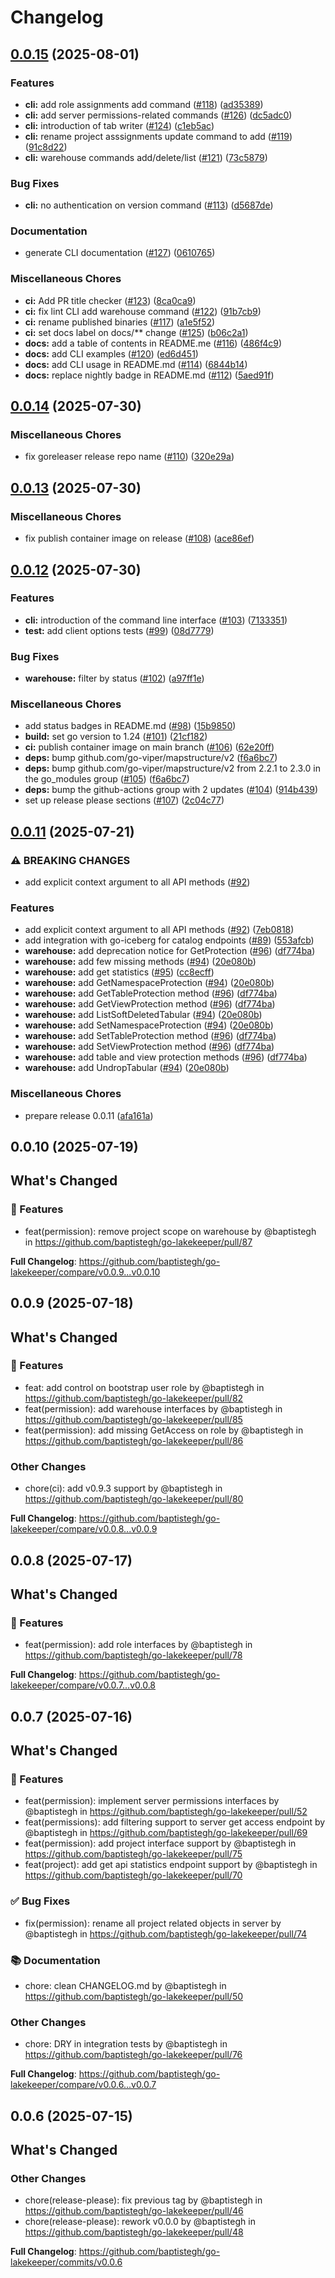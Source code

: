 # Changelog

## [0.0.15](https://github.com/baptistegh/go-lakekeeper/compare/v0.0.14...v0.0.15) (2025-08-01)


### Features

* **cli:** add role assignments add command ([#118](https://github.com/baptistegh/go-lakekeeper/issues/118)) ([ad35389](https://github.com/baptistegh/go-lakekeeper/commit/ad353898461062c947bf30d534fd260169390959))
* **cli:** add server permissions-related commands ([#126](https://github.com/baptistegh/go-lakekeeper/issues/126)) ([dc5adc0](https://github.com/baptistegh/go-lakekeeper/commit/dc5adc03cd374da3571df655175119ce965545d8))
* **cli:** introduction of tab writer ([#124](https://github.com/baptistegh/go-lakekeeper/issues/124)) ([c1eb5ac](https://github.com/baptistegh/go-lakekeeper/commit/c1eb5ac66fd4c9411b59a478c577834d61346322))
* **cli:** rename project asssignments update command to add ([#119](https://github.com/baptistegh/go-lakekeeper/issues/119)) ([91c8d22](https://github.com/baptistegh/go-lakekeeper/commit/91c8d22f11e208281503f9b339e66c329af03566))
* **cli:** warehouse commands add/delete/list ([#121](https://github.com/baptistegh/go-lakekeeper/issues/121)) ([73c5879](https://github.com/baptistegh/go-lakekeeper/commit/73c5879d57c5ae1e265716ef32ab1ef8215d968c))


### Bug Fixes

* **cli:** no authentication on version command ([#113](https://github.com/baptistegh/go-lakekeeper/issues/113)) ([d5687de](https://github.com/baptistegh/go-lakekeeper/commit/d5687de8f48a6bd2941b1ce93a51c0700aaf9fee))


### Documentation

* generate CLI documentation ([#127](https://github.com/baptistegh/go-lakekeeper/issues/127)) ([0610765](https://github.com/baptistegh/go-lakekeeper/commit/0610765ea2b227c4e55b37bda97987c19c47a4b0))


### Miscellaneous Chores

* **ci:** Add PR title checker ([#123](https://github.com/baptistegh/go-lakekeeper/issues/123)) ([8ca0ca9](https://github.com/baptistegh/go-lakekeeper/commit/8ca0ca9636f6cec60bdd7df11d46ca5ab343b0ae))
* **ci:** fix lint CLI add warehouse command ([#122](https://github.com/baptistegh/go-lakekeeper/issues/122)) ([91b7cb9](https://github.com/baptistegh/go-lakekeeper/commit/91b7cb9bf8b54824e372352f17f1d0de053ce0d0))
* **ci:** rename published binaries ([#117](https://github.com/baptistegh/go-lakekeeper/issues/117)) ([a1e5f52](https://github.com/baptistegh/go-lakekeeper/commit/a1e5f52c18dfbcf9546b6145d22db5efce73b560))
* **ci:** set docs label on docs/** change ([#125](https://github.com/baptistegh/go-lakekeeper/issues/125)) ([b06c2a1](https://github.com/baptistegh/go-lakekeeper/commit/b06c2a1180fd29cd80368885d224e4d9113bd78a))
* **docs:** add a table of contents in README.me ([#116](https://github.com/baptistegh/go-lakekeeper/issues/116)) ([486f4c9](https://github.com/baptistegh/go-lakekeeper/commit/486f4c994e24886554a806c030948d7bda908820))
* **docs:** add CLI examples ([#120](https://github.com/baptistegh/go-lakekeeper/issues/120)) ([ed6d451](https://github.com/baptistegh/go-lakekeeper/commit/ed6d45163fb99d167afb552829090e61b5ab405d))
* **docs:** add CLI usage in README.md ([#114](https://github.com/baptistegh/go-lakekeeper/issues/114)) ([6844b14](https://github.com/baptistegh/go-lakekeeper/commit/6844b14cfd06a3c231dcffc24ba81d85dacfde61))
* **docs:** replace nightly badge in README.md ([#112](https://github.com/baptistegh/go-lakekeeper/issues/112)) ([5aed91f](https://github.com/baptistegh/go-lakekeeper/commit/5aed91f451c82acdebb56cff6b6285f2d44cade9))

## [0.0.14](https://github.com/baptistegh/go-lakekeeper/compare/v0.0.13...v0.0.14) (2025-07-30)


### Miscellaneous Chores

* fix goreleaser release repo name ([#110](https://github.com/baptistegh/go-lakekeeper/issues/110)) ([320e29a](https://github.com/baptistegh/go-lakekeeper/commit/320e29ae9a2567ed7e154d67b2852bff47392eef))

## [0.0.13](https://github.com/baptistegh/go-lakekeeper/compare/v0.0.12...v0.0.13) (2025-07-30)


### Miscellaneous Chores

* fix publish container image on release ([#108](https://github.com/baptistegh/go-lakekeeper/issues/108)) ([ace86ef](https://github.com/baptistegh/go-lakekeeper/commit/ace86efdbc04cf5afd5752f036ffb0d6710c3af7))

## [0.0.12](https://github.com/baptistegh/go-lakekeeper/compare/v0.0.11...v0.0.12) (2025-07-30)


### Features

* **cli:** introduction of the command line interface ([#103](https://github.com/baptistegh/go-lakekeeper/issues/103)) ([7133351](https://github.com/baptistegh/go-lakekeeper/commit/7133351991a341a31618d9c5ada998f8a2e410a1))
* **test:** add client options tests ([#99](https://github.com/baptistegh/go-lakekeeper/issues/99)) ([08d7779](https://github.com/baptistegh/go-lakekeeper/commit/08d777929a585641aeb978eddd2b763896af290e))


### Bug Fixes

* **warehouse:** filter by status ([#102](https://github.com/baptistegh/go-lakekeeper/issues/102)) ([a97ff1e](https://github.com/baptistegh/go-lakekeeper/commit/a97ff1e904951b3476d67b78e4724a6dc0cc73bb))


### Miscellaneous Chores

* add status badges in README.md ([#98](https://github.com/baptistegh/go-lakekeeper/issues/98)) ([15b9850](https://github.com/baptistegh/go-lakekeeper/commit/15b98504727ef31025e6b72f20349f53b0d55832))
* **build:** set go version to 1.24 ([#101](https://github.com/baptistegh/go-lakekeeper/issues/101)) ([21cf182](https://github.com/baptistegh/go-lakekeeper/commit/21cf182758e89c93f1873b0e03ca91589a4bd10a))
* **ci:** publish container image on main branch ([#106](https://github.com/baptistegh/go-lakekeeper/issues/106)) ([62e20ff](https://github.com/baptistegh/go-lakekeeper/commit/62e20ffab931d331804f60e3620cd6c9d83b29bc))
* **deps:** bump github.com/go-viper/mapstructure/v2 ([f6a6bc7](https://github.com/baptistegh/go-lakekeeper/commit/f6a6bc7d1ecc51078645ba3312f1d3bf41faace1))
* **deps:** bump github.com/go-viper/mapstructure/v2 from 2.2.1 to 2.3.0 in the go_modules group ([#105](https://github.com/baptistegh/go-lakekeeper/issues/105)) ([f6a6bc7](https://github.com/baptistegh/go-lakekeeper/commit/f6a6bc7d1ecc51078645ba3312f1d3bf41faace1))
* **deps:** bump the github-actions group with 2 updates ([#104](https://github.com/baptistegh/go-lakekeeper/issues/104)) ([914b439](https://github.com/baptistegh/go-lakekeeper/commit/914b4394defa652f3cd31ad331365d5072bb67bd))
* set up release please sections ([#107](https://github.com/baptistegh/go-lakekeeper/issues/107)) ([2c04c77](https://github.com/baptistegh/go-lakekeeper/commit/2c04c778c7b64d675c2349e81732aa0bac33425a))

## [0.0.11](https://github.com/baptistegh/go-lakekeeper/compare/v0.0.10...v0.0.11) (2025-07-21)


### ⚠ BREAKING CHANGES

* add explicit context argument to all API methods ([#92](https://github.com/baptistegh/go-lakekeeper/issues/92))

### Features

* add explicit context argument to all API methods ([#92](https://github.com/baptistegh/go-lakekeeper/issues/92)) ([7eb0818](https://github.com/baptistegh/go-lakekeeper/commit/7eb0818a1b6cfe90a766be3ad842ff8b1d5827a1))
* add integration with go-iceberg for catalog endpoints ([#89](https://github.com/baptistegh/go-lakekeeper/issues/89)) ([553afcb](https://github.com/baptistegh/go-lakekeeper/commit/553afcbfc4b30966ee0f4a5b1dd3be53e96d0ef2))
* **warehouse:** add deprecation notice for GetProtection ([#96](https://github.com/baptistegh/go-lakekeeper/issues/96)) ([df774ba](https://github.com/baptistegh/go-lakekeeper/commit/df774baaac5af01e8514d529523daddb00cd4835))
* **warehouse:** add few missing methods ([#94](https://github.com/baptistegh/go-lakekeeper/issues/94)) ([20e080b](https://github.com/baptistegh/go-lakekeeper/commit/20e080b70cd32600c4744711ce472f89447888c8))
* **warehouse:** add get statistics ([#95](https://github.com/baptistegh/go-lakekeeper/issues/95)) ([cc8ecff](https://github.com/baptistegh/go-lakekeeper/commit/cc8ecffc5a3ba428e8c81a91b1a1678c1aa80be2))
* **warehouse:** add GetNamespaceProtection ([#94](https://github.com/baptistegh/go-lakekeeper/issues/94)) ([20e080b](https://github.com/baptistegh/go-lakekeeper/commit/20e080b70cd32600c4744711ce472f89447888c8))
* **warehouse:** add GetTableProtection method ([#96](https://github.com/baptistegh/go-lakekeeper/issues/96)) ([df774ba](https://github.com/baptistegh/go-lakekeeper/commit/df774baaac5af01e8514d529523daddb00cd4835))
* **warehouse:** add GetViewProtection method ([#96](https://github.com/baptistegh/go-lakekeeper/issues/96)) ([df774ba](https://github.com/baptistegh/go-lakekeeper/commit/df774baaac5af01e8514d529523daddb00cd4835))
* **warehouse:** add ListSoftDeletedTabular ([#94](https://github.com/baptistegh/go-lakekeeper/issues/94)) ([20e080b](https://github.com/baptistegh/go-lakekeeper/commit/20e080b70cd32600c4744711ce472f89447888c8))
* **warehouse:** add SetNamespaceProtection ([#94](https://github.com/baptistegh/go-lakekeeper/issues/94)) ([20e080b](https://github.com/baptistegh/go-lakekeeper/commit/20e080b70cd32600c4744711ce472f89447888c8))
* **warehouse:** add SetTableProtection method ([#96](https://github.com/baptistegh/go-lakekeeper/issues/96)) ([df774ba](https://github.com/baptistegh/go-lakekeeper/commit/df774baaac5af01e8514d529523daddb00cd4835))
* **warehouse:** add SetViewProtection method ([#96](https://github.com/baptistegh/go-lakekeeper/issues/96)) ([df774ba](https://github.com/baptistegh/go-lakekeeper/commit/df774baaac5af01e8514d529523daddb00cd4835))
* **warehouse:** add table and view protection methods ([#96](https://github.com/baptistegh/go-lakekeeper/issues/96)) ([df774ba](https://github.com/baptistegh/go-lakekeeper/commit/df774baaac5af01e8514d529523daddb00cd4835))
* **warehouse:** add UndropTabular ([#94](https://github.com/baptistegh/go-lakekeeper/issues/94)) ([20e080b](https://github.com/baptistegh/go-lakekeeper/commit/20e080b70cd32600c4744711ce472f89447888c8))


### Miscellaneous Chores

* prepare release 0.0.11 ([afa161a](https://github.com/baptistegh/go-lakekeeper/commit/afa161a43e419f61143ef8c5e92c46035ae5d437))

## 0.0.10 (2025-07-19)

<!-- Release notes generated using configuration in .github/release.yml at main -->

## What's Changed
### 🎉 Features
* feat(permission): remove project scope on warehouse by @baptistegh in https://github.com/baptistegh/go-lakekeeper/pull/87


**Full Changelog**: https://github.com/baptistegh/go-lakekeeper/compare/v0.0.9...v0.0.10

## 0.0.9 (2025-07-18)

<!-- Release notes generated using configuration in .github/release.yml at main -->

## What's Changed
### 🎉 Features
* feat: add control on bootstrap user role by @baptistegh in https://github.com/baptistegh/go-lakekeeper/pull/82
* feat(permission): add warehouse interfaces by @baptistegh in https://github.com/baptistegh/go-lakekeeper/pull/85
* feat(permission): add missing GetAccess on role by @baptistegh in https://github.com/baptistegh/go-lakekeeper/pull/86
### Other Changes
* chore(ci): add v0.9.3 support by @baptistegh in https://github.com/baptistegh/go-lakekeeper/pull/80


**Full Changelog**: https://github.com/baptistegh/go-lakekeeper/compare/v0.0.8...v0.0.9

## 0.0.8 (2025-07-17)

<!-- Release notes generated using configuration in .github/release.yml at main -->

## What's Changed
### 🎉 Features
* feat(permission): add role interfaces by @baptistegh in https://github.com/baptistegh/go-lakekeeper/pull/78


**Full Changelog**: https://github.com/baptistegh/go-lakekeeper/compare/v0.0.7...v0.0.8

## 0.0.7 (2025-07-16)

<!-- Release notes generated using configuration in .github/release.yml at main -->

## What's Changed
### 🎉 Features
* feat(permission): implement server permissions interfaces by @baptistegh in https://github.com/baptistegh/go-lakekeeper/pull/52
* feat(permissions): add filtering support to server get access endpoint by @baptistegh in https://github.com/baptistegh/go-lakekeeper/pull/69
* feat(permission): add project interface support by @baptistegh in https://github.com/baptistegh/go-lakekeeper/pull/75
* feat(project): add get api statistics endpoint support by @baptistegh in https://github.com/baptistegh/go-lakekeeper/pull/70
### ✅ Bug Fixes
* fix(permission): rename all project related objects in server by @baptistegh in https://github.com/baptistegh/go-lakekeeper/pull/74
### 📚 Documentation
* chore: clean CHANGELOG.md by @baptistegh in https://github.com/baptistegh/go-lakekeeper/pull/50
### Other Changes
* chore: DRY in integration tests by @baptistegh in https://github.com/baptistegh/go-lakekeeper/pull/76


**Full Changelog**: https://github.com/baptistegh/go-lakekeeper/compare/v0.0.6...v0.0.7

## 0.0.6 (2025-07-15)

<!-- Release notes generated using configuration in .github/release.yml at main -->

## What's Changed
### Other Changes
* chore(release-please): fix previous tag by @baptistegh in https://github.com/baptistegh/go-lakekeeper/pull/46
* chore(release-please): rework v0.0.0 by @baptistegh in https://github.com/baptistegh/go-lakekeeper/pull/48


**Full Changelog**: https://github.com/baptistegh/go-lakekeeper/commits/v0.0.6
